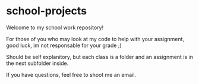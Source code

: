 # school-projects

Welcome to my school work repository!

For those of you who may look at my code to help with your assignment, good luck, im not responsable for your grade ;)

Should be self explanitory, but each class is a folder and an assignment is in the next subfolder inside.

If you have questions, feel free to shoot me an email.
